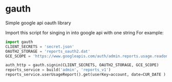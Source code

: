 # gauth
Simple google api oauth library

Import this script for singing in into google api with one string
For example:
```python
import gauth
CLIENT_SECRETS = 'secret.json'
OAUTH2_STORAGE = 'reports_oauth2.dat'
GCE_SCOPE = 'https://www.googleapis.com/auth/admin.reports.usage.readonly'

auth_http = gauth.signin(CLIENT_SECRETS, OAUTH2_STORAGE, GCE_SCOPE)
reports_service = build('admin', 'reports_v1')
reports_service.userUsageReport().get(userKey=account, date=CUR_DATE ).execute(http=auth_http)
```
